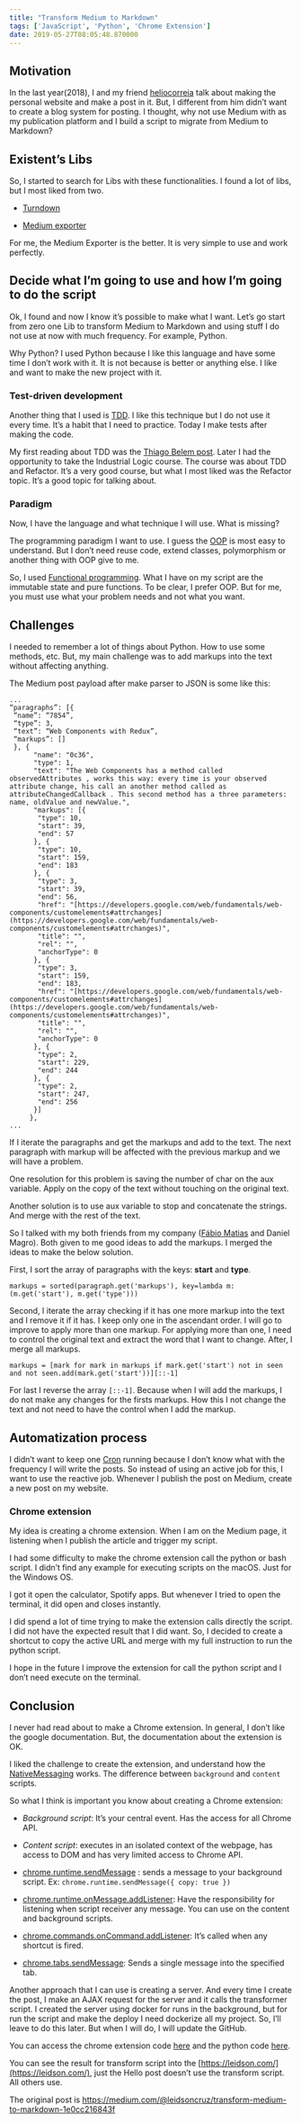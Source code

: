 ```yaml
---
title: "Transform Medium to Markdown"
tags: ['JavaScript', 'Python', 'Chrome Extension']
date: 2019-05-27T08:05:48.870000
---
```


## Motivation

In the last year(2018), I and my friend [heliocorreia](https://medium.com/@heliocorreia) talk about making the personal website and make a post in it. But, I different from him didn’t want to create a blog system for posting. I thought, why not use Medium with as my publication platform and I build a script to migrate from Medium to Markdown?


<!--more-->

## **Existent’s Libs**

So, I started to search for Libs with these functionalities. I found a lot of libs, but I most liked from two.

* [Turndown](https://domchristie.github.io/turndown/)

* [Medium exporter](https://github.com/xdamman/mediumexporter)

For me, the Medium Exporter is the better. It is very simple to use and work perfectly.

## Decide what I’m going to use and how I’m going to do the script

Ok, I found and now I know it’s possible to make what I want. Let’s go start from zero one Lib to transform Medium to Markdown and using stuff I do not use at now with much frequency. For example, Python.

Why Python? I used Python because I like this language and have some time I don’t work with it. It is not because is better or anything else. I like and want to make the new project with it.

### **Test**-**driven development**

Another thing that I used is [TDD](https://en.wikipedia.org/wiki/Test-driven_development). I like this technique but I do not use it every time. It’s a habit that I need to practice. Today I make tests after making the code.

My first reading about TDD was the [Thiago Belem post](http://blog.thiagobelem.net/aprendendo-tdd-ou-desenvolvimento-orientado-a-testes). Later I had the opportunity to take the Industrial Logic course. The course was about TDD and Refactor. It’s a very good course, but what I most liked was the Refactor topic. It’s a good topic for talking about.

### Paradigm

Now, I have the language and what technique I will use. What is missing?

The programming paradigm I want to use. I guess the [OOP](https://en.wikipedia.org/wiki/Object-oriented_programming) is most easy to understand. But I don’t need reuse code, extend classes, polymorphism or another thing with OOP give to me.

So, I used [Functional programming](https://en.wikipedia.org/wiki/Functional_programming). What I have on my script are the immutable state and pure functions. To be clear, I prefer OOP. But for me, you must use what your problem needs and not what you want.

## **Challenges**

I needed to remember a lot of things about Python. How to use some methods, etc. But, my main challenge was to add markups into the text without affecting anything.

The Medium post payload after make parser to JSON is some like this:

```
...
“paragraphs”: [{
 “name”: “7854”,
 “type”: 3,
 “text”: “Web Components with Redux”,
 “markups”: []
 }, {
      "name": "0c36",
      "type": 1,
      "text": "The Web Components has a method called observedAttributes , works this way: every time is your observed attribute change, his call an another method called as attributeChangedCallback . This second method has a three parameters: name, oldValue and newValue.",
      "markups": [{
       "type": 10,
       "start": 39,
       "end": 57
      }, {
       "type": 10,
       "start": 159,
       "end": 183
      }, {
       "type": 3,
       "start": 39,
       "end": 56,
       "href": "[https://developers.google.com/web/fundamentals/web-components/customelements#attrchanges](https://developers.google.com/web/fundamentals/web-components/customelements#attrchanges)",
       "title": "",
       "rel": "",
       "anchorType": 0
      }, {
       "type": 3,
       "start": 159,
       "end": 183,
       "href": "[https://developers.google.com/web/fundamentals/web-components/customelements#attrchanges](https://developers.google.com/web/fundamentals/web-components/customelements#attrchanges)",
       "title": "",
       "rel": "",
       "anchorType": 0
      }, {
       "type": 2,
       "start": 229,
       "end": 244
      }, {
       "type": 2,
       "start": 247,
       "end": 256
      }]
     },
...
```

If I iterate the paragraphs and get the markups and add to the text. The next paragraph with markup will be affected with the previous markup and we will have a problem.

One resolution for this problem is saving the number of char on the aux variable. Apply on the copy of the text without touching on the original text.

Another solution is to use aux variable to stop and concatenate the strings. And merge with the rest of the text.

So I talked with my both friends from my company ([Fábio Matias](https://medium.com/@fabiomatias) and Daniel Magro). Both given to me good ideas to add the markups. I merged the ideas to make the below solution.

First, I sort the array of paragraphs with the keys: **start** and **type**.

```
markups = sorted(paragraph.get('markups'), key=lambda m: (m.get('start'), m.get('type')))
```

Second, I iterate the array checking if it has one more markup into the text and I remove it if it has. I keep only one in the ascendant order. I will go to improve to apply more than one markup. For applying more than one, I need to control the original text and extract the word that I want to change. After, I merge all markups.

```
markups = [mark for mark in markups if mark.get('start') not in seen and not seen.add(mark.get('start'))][::-1]
```

For last I reverse the array `[::-1]`. Because when I will add the markups, I do not make any changes for the firsts markups. How this I not change the text and not need to have the control when I add the markup.

## Automatization process

I didn’t want to keep one [Cron](https://en.wikipedia.org/wiki/Cron) running because I don’t know what with the frequency I will write the posts. So instead of using an active job for this, I want to use the reactive job. Whenever I publish the post on Medium, create a new post on my website.

### Chrome extension

My idea is creating a chrome extension. When I am on the Medium page, it listening when I publish the article and trigger my script.

I had some difficulty to make the chrome extension call the python or bash script. I didn’t find any example for executing scripts on the macOS. Just for the Windows OS.

I got it open the calculator, Spotify apps. But whenever I tried to open the terminal, it did open and closes instantly.

I did spend a lot of time trying to make the extension calls directly the script. I did not have the expected result that I did want. So, I decided to create a shortcut to copy the active URL and merge with my full instruction to run the python script.

I hope in the future I improve the extension for call the python script and I don’t need execute on the terminal.

## Conclusion

I never had read about to make a Chrome extension. In general, I don’t like the google documentation. But, the documentation about the extension is OK.

I liked the challenge to create the extension, and understand how the [NativeMessaging](https://developer.chrome.com/apps/nativeMessaging) works. The difference between `background` and `content `scripts.

So what I think is important you know about creating a Chrome extension:

* *Background script*: It’s your central event. Has the access for all Chrome API.

* *Content script*: executes in an isolated context of the webpage, has access to DOM and has very limited access to Chrome API.

* [chrome.runtime.sendMessage](https://developer.chrome.com/apps/runtime#method-sendMessage) : sends a message to your background script. 
Ex: `chrome.runtime.sendMessage({ copy: true })`

* [chrome.runtime.onMessage.addListener](https://developer.chrome.com/apps/runtime#event-onMessage): Have the responsibility for listening when script receiver any message. You can use on the content and background scripts.

* [chrome.commands.onCommand.addListener](https://developer.chrome.com/apps/commands#event-onCommand): It’s called when any shortcut is fired.

* [chrome.tabs.sendMessage](https://developer.chrome.com/extensions/tabs#method-sendMessage): Sends a single message into the specified tab.

Another approach that I can use is creating a server. And every time I create the post, I make an AJAX request for the server and it calls the transformer script. 
I created the server using docker for runs in the background, but for run the script and make the deploy I need dockerize all my project. So, I’ll leave to do this later. But when I will do, I will update the GitHub.

You can access the chrome extension code [here](https://github.com/leidsondias/site/tree/master/scripts/chrome_extension) and the python code [here](https://github.com/leidsondias/site/tree/master/scripts/python).

You can see the result for transform script into the [https://leidson.com/](https://leidson.com/), just the Hello post doesn’t use the transform script. All others use.

The original post is https://medium.com/@leidsoncruz/transform-medium-to-markdown-1e0cc216843f